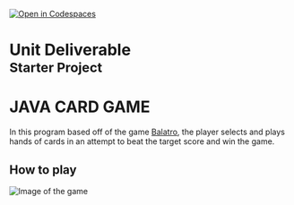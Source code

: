 [![Open in Codespaces](https://classroom.github.com/assets/launch-codespace-2972f46106e565e64193e422d61a12cf1da4916b45550586e14ef0a7c637dd04.svg)](https://classroom.github.com/open-in-codespaces?assignment_repo_id=19397585)
# Unit Deliverable<br><sup>Starter Project<sup>

# JAVA CARD GAME
In this program based off of the game [Balatro](https://www.playbalatro.com/), the player selects and plays hands of cards in an attempt to beat the target score and win the game.

## How to play
![Image of the game](https://cdn.discordapp.com/attachments/1240802108098482199/1374158873304240149/image.png?ex=682d08ae&is=682bb72e&hm=02e1fd30220394f88f255adcbfaa6185aaffb0d72acc5684fa810c1ceb232b10&)
